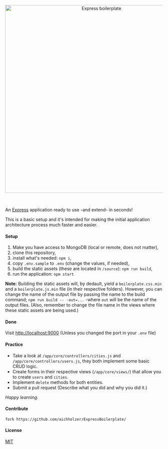 <p align="center">
  <img src="https://github.com/aichholzer/ExpressBoilerplate/raw/master/assets/boilerplate.png" alt="Express boilerplate" width="600" />
</p>
<p>&nbsp;</p>

An [Express](https://github.com/expressjs/express) application ready to use -and extend- in seconds!

This is a basic setup and it's intended for making the initial application architecture process much
faster and easier.


#### Setup

1. Make you have access to MongoDB (local or remote, does not matter),
2. clone this repository,
3. install what's needed: `npm i`,
4. copy `.env.sample` to `.env` (change the values, if needed),
5. build the static assets (these are located in `/source`): `npm run build`,
6. run the application: `npm start`

**Note:** Building the static assets will, by dedault, yield a `boilerplate.css.min` and a `boilerplate.js.min` file (in their respective folders). However, you can change the name of the output file by passing the name to the build command; `npm run build -- -out=...` -where `out` will be the name of the output files. (Also, remember to change the file name in the views where these static assets are being used.)

#### Done

Visit [http://localhost:9000](http://localhost:9000) (Unless you changed the port in your `.env` file)


#### Practice

* Take a look at `/app/core/controllers/cities.js` and `/app/core/controllers/users.js`, they both implement some basic CRUD logic.
* Create forms in their respective views (`/app/core/views/`) that allow you to create `users` and `cities`.
* Implement `delete` methods for both entities.
* Submit a pull request (Describe what you did and why you did it.)

*Happy learning.*


#### Contribute
```
fork https://github.com/aichholzer/ExpressBoilerplate/
```


#### License

[MIT](https://github.com/aichholzer/ExpressBoilerplate/blob/master/LICENSE)
